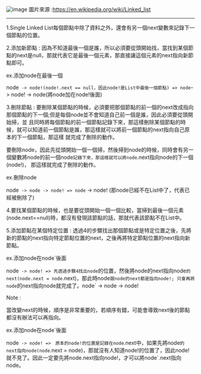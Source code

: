 ![image](https://github.com/kunmingLiu/MyPicture/blob/master/single_linked_list.PNG)
圖片來源 :https://en.wikipedia.org/wiki/Linked_list

-------------------------------
1.Single Linked List每個節點中除了資料之外，還會有另一個next變數來記錄下一個節點的位置。

2.添加新節點 : 因為不知道最後一個是誰，所以必須要從頭開始找，當找到某個節點的next是null，那就代表它是最後一個元素，那直接讓這個元素的next指向新節點即可。

ex.添加node在最後一個

node` -> node!(node!.next == null，因此node!是List中最後一個節點) => node`-> node! -> node(將node加在node!後面)

3.刪除節點 : 要刪除某個節點的時候，必須要把那個節點的前一個的next改成指向那個節點的下一個;但是每個node並不會知道自己前一個是誰，因此必須要從頭開始掃，並
且同時將每個節點的前一個節點記錄下來，那這樣刪除某個節點的時候，就可以知道前一個節點是誰，那這樣就可以將前一個節點的next指向自己原本的下一個節點，那這樣
就完成了刪除的動作。

要刪除node，因此先從頭開始一個一個掃，然後掃到node的時候，同時會有另一個變數將node的前一個node`記錄下來，那這樣就可以將node`.next指向node的下一個(node!)，
那這樣就完成了刪除的動作。

ex.刪除node

node` -> node -> node! => node` -> node! (那node已經不在List中了，代表已經被刪除了)

4.要找某個節點的時候，也是要從頭開始一個一個比較，當掃到最後一個元素(node.next==null)時，都沒有發現該節點的話，那就代表該節點不在List中。

5.添加節點在某個特定位置 : 透過4的步驟找出那個節點或是特定位置之後，先將新的節點的next指向特定節點位置的next，之後再將特定節點位置的next指向新節點。

ex.添加node在node`後面

node` -> node! => 先透過步驟4找出node`的位置，然後將node的next指向node`的next(node.next = node`.next)，那此時node`跟node的next都是指向node!;
只會再將node`的next指向node就完成了。node` -> node -> node!

Note :

當改變next的時候，順序是非常重要的，若順序有錯，可能會導致next後的節點都沒有辦法可以再指向。

ex.添加node在node`後面

node` -> node! =>　原本的node!的位置是記錄在node`.next中，如果先將node`的next指向node(node`.next = node)，那就沒有人知道node!的位置了，因此node!
就不見了。因此一定要先將node.next指向node!，才可以將node`.next指向node。


